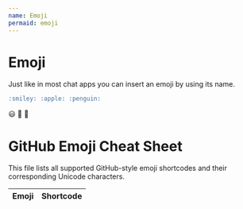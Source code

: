 ```yaml
---
name: Emoji
permaid: emoji
---
```


# Emoji

Just like in most chat apps you can insert an emoji by using its name.

```md
:smiley: :apple: :penguin:
```

:smiley: :apple: :penguin:

# GitHub Emoji Cheat Sheet

This file lists all supported GitHub-style emoji shortcodes and their corresponding Unicode characters.

| Emoji | Shortcode |
|:------|:----------|


